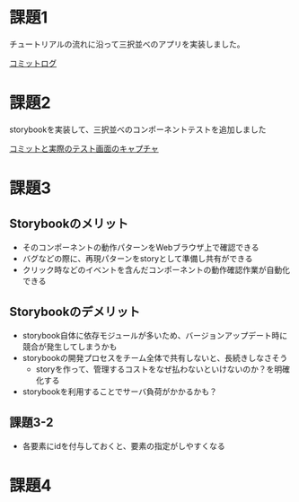 # 課題1

チュートリアルの流れに沿って三択並べのアプリを実装しました。

[コミットログ](https://github.com/kmishima16/praha/issues/25)

# 課題2

storybookを実装して、三択並べのコンポーネントテストを追加しました

[コミットと実際のテスト画面のキャプチャ](https://github.com/kmishima16/praha/issues/26)

# 課題3

## Storybookのメリット

- そのコンポーネントの動作パターンをWebブラウザ上で確認できる
- バグなどの際に、再現パターンをstoryとして準備し共有ができる
- クリック時などのイベントを含んだコンポーネントの動作確認作業が自動化できる

## Storybookのデメリット

- storybook自体に依存モジュールが多いため、バージョンアップデート時に競合が発生してしまうかも
- storybookの開発プロセスをチーム全体で共有しないと、長続きしなさそう
  - storyを作って、管理するコストをなぜ払わないといけないのか？を明確化する
- storybookを利用することでサーバ負荷がかかるかも？

## 課題3-2

- 各要素にidを付与しておくと、要素の指定がしやすくなる
  
# 課題4

